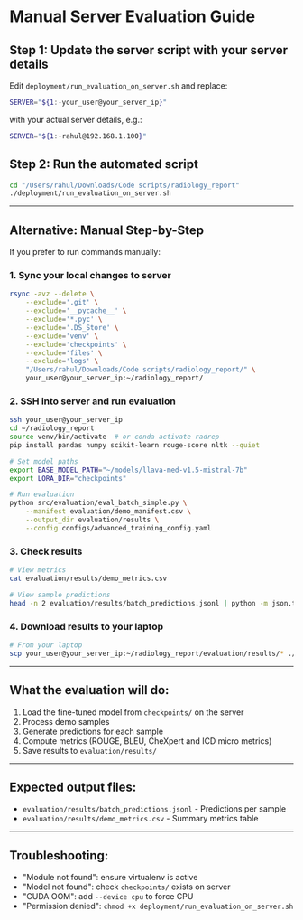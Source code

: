 # Manual Server Evaluation Guide

## Step 1: Update the server script with your server details

Edit `deployment/run_evaluation_on_server.sh` and replace:
```bash
SERVER="${1:-your_user@your_server_ip}"
```
with your actual server details, e.g.:
```bash
SERVER="${1:-rahul@192.168.1.100}"
```

## Step 2: Run the automated script

```bash
cd "/Users/rahul/Downloads/Code scripts/radiology_report"
./deployment/run_evaluation_on_server.sh
```

---

## Alternative: Manual Step-by-Step

If you prefer to run commands manually:

### 1. Sync your local changes to server
```bash
rsync -avz --delete \
    --exclude='.git' \
    --exclude='__pycache__' \
    --exclude='*.pyc' \
    --exclude='.DS_Store' \
    --exclude='venv' \
    --exclude='checkpoints' \
    --exclude='files' \
    --exclude='logs' \
    "/Users/rahul/Downloads/Code scripts/radiology_report/" \
    your_user@your_server_ip:~/radiology_report/
```

### 2. SSH into server and run evaluation
```bash
ssh your_user@your_server_ip
cd ~/radiology_report
source venv/bin/activate  # or conda activate radrep
pip install pandas numpy scikit-learn rouge-score nltk --quiet

# Set model paths
export BASE_MODEL_PATH="~/models/llava-med-v1.5-mistral-7b"
export LORA_DIR="checkpoints"

# Run evaluation
python src/evaluation/eval_batch_simple.py \
    --manifest evaluation/demo_manifest.csv \
    --output_dir evaluation/results \
    --config configs/advanced_training_config.yaml
```

### 3. Check results
```bash
# View metrics
cat evaluation/results/demo_metrics.csv

# View sample predictions
head -n 2 evaluation/results/batch_predictions.jsonl | python -m json.tool
```

### 4. Download results to your laptop
```bash
# From your laptop
scp your_user@your_server_ip:~/radiology_report/evaluation/results/* ./evaluation/results/
```

---

## What the evaluation will do:

1. Load the fine-tuned model from `checkpoints/` on the server
2. Process demo samples
3. Generate predictions for each sample
4. Compute metrics (ROUGE, BLEU, CheXpert and ICD micro metrics)
5. Save results to `evaluation/results/`

---

## Expected output files:

- `evaluation/results/batch_predictions.jsonl` - Predictions per sample
- `evaluation/results/demo_metrics.csv` - Summary metrics table

---

## Troubleshooting:

- "Module not found": ensure virtualenv is active
- "Model not found": check `checkpoints/` exists on server
- "CUDA OOM": add `--device cpu` to force CPU
- "Permission denied": `chmod +x deployment/run_evaluation_on_server.sh`
